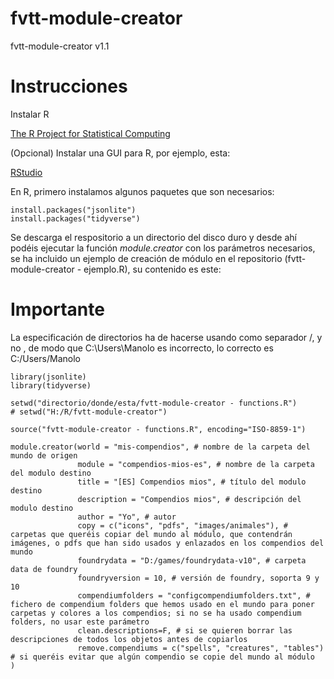 # fvtt-module-creator
fvtt-module-creator v1.1

# Instrucciones

Instalar R

[The R Project for Statistical Computing](https://www.r-project.org/ "R Project")

(Opcional) Instalar una GUI para R, por ejemplo, esta:

[RStudio](https://www.rstudio.com/ "RStudio")

En R, primero instalamos algunos paquetes que son necesarios:

```
install.packages("jsonlite")
install.packages("tidyverse")
```

Se descarga el respositorio a un directorio del disco duro y desde ahí podéis ejecutar la función *module.creator* con los parámetros necesarios, se ha incluido un ejemplo de creación de módulo en el repositorio (fvtt-module-creator - ejemplo.R), su contenido es este:

# Importante

La especificación de directorios ha de hacerse usando como separador /, y no \, de modo que C:\Users\Manolo es incorrecto, lo correcto es C:/Users/Manolo

```
library(jsonlite)
library(tidyverse)

setwd("directorio/donde/esta/fvtt-module-creator - functions.R")
# setwd("H:/R/fvtt-module-creator")

source("fvtt-module-creator - functions.R", encoding="ISO-8859-1")

module.creator(world = "mis-compendios", # nombre de la carpeta del mundo de origen
               module = "compendios-mios-es", # nombre de la carpeta del modulo destino
               title = "[ES] Compendios mios", # título del modulo destino
               description = "Compendios mios", # descripción del modulo destino
               author = "Yo", # autor
               copy = c("icons", "pdfs", "images/animales"), # carpetas que queréis copiar del mundo al módulo, que contendrán imágenes, o pdfs que han sido usados y enlazados en los compendios del mundo
               foundrydata = "D:/games/foundrydata-v10", # carpeta data de foundry
               foundryversion = 10, # versión de foundry, soporta 9 y 10
               compendiumfolders = "configcompendiumfolders.txt", # fichero de compendium folders que hemos usado en el mundo para poner carpetas y colores a los compendios; si no se ha usado compendium folders, no usar este parámetro
               clean.descriptions=F, # si se quieren borrar las descripciones de todos los objetos antes de copiarlos
               remove.compendiums = c("spells", "creatures", "tables") # si queréis evitar que algún compendio se copie del mundo al módulo
)
```

